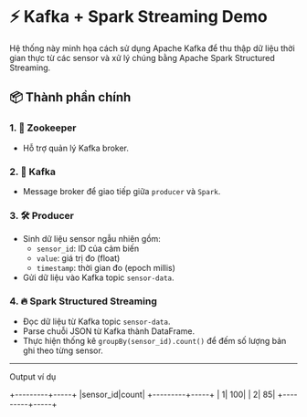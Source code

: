 # ⚡ Kafka + Spark Streaming Demo

Hệ thống này minh họa cách sử dụng Apache Kafka để thu thập dữ liệu thời gian thực từ các sensor và xử lý chúng bằng Apache Spark Structured Streaming.

## 📦 Thành phần chính

### 1. 🐘 Zookeeper

- Hỗ trợ quản lý Kafka broker.

### 2. 📡 Kafka

- Message broker để giao tiếp giữa `producer` và `Spark`.

### 3. 🛠️ Producer

- Sinh dữ liệu sensor ngẫu nhiên gồm:
  - `sensor_id`: ID của cảm biến
  - `value`: giá trị đo (float)
  - `timestamp`: thời gian đo (epoch millis)
- Gửi dữ liệu vào Kafka topic `sensor-data`.

### 4. 🔥 Spark Structured Streaming

- Đọc dữ liệu từ Kafka topic `sensor-data`.
- Parse chuỗi JSON từ Kafka thành DataFrame.
- Thực hiện thống kê `groupBy(sensor_id).count()` để đếm số lượng bản ghi theo từng sensor.

---

Output ví dụ

+---------+-----+
|sensor_id|count|
+---------+-----+
| 1| 100|
| 2| 85|
+---------+-----+
